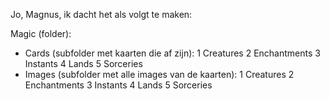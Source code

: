 Jo, Magnus, ik dacht het als volgt te maken:

Magic (folder):
  - Cards (subfolder met kaarten die af zijn):
        1 Creatures
        2 Enchantments
        3 Instants
        4 Lands
        5 Sorceries
  - Images (subfolder met alle images van de kaarten):
        1 Creatures
        2 Enchantments
        3 Instants
        4 Lands
        5 Sorceries
